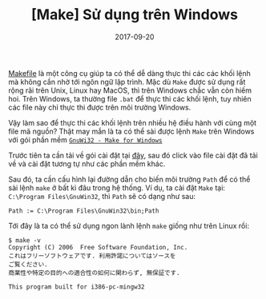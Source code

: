 ﻿---
title: "[Make] Sử dụng trên Windows"
slug: gnu-make-windows
date: 2017-09-20
categories:
- Lập Trình
- Makefile
tags:
- Makefile
keywords:
- Make
- Make on Windows
autoThumbnailImage: true
thumbnailImagePosition: left
thumbnailImage: https://res.cloudinary.com/dominhhai/image/upload/code/gnu.png
metaAlignment: center
---
<a href="https://www.gnu.org/software/make/" target="_blank" rel="noopener noreferrer">Makefile</a> là một công cụ giúp ta có thể dễ dàng
thực thi các các khối lệnh mà không cần nhờ tới ngôn ngữ lập trình.
Mặc dù `Make` được sử dụng rất rộng rãi trên Unix, Linux hay MacOS, thì trên Windows chắc vẫn còn hiếm hoi.
Trên Windows, ta thường file `.bat` để thực thi các khối lệnh,
tuy nhiên các file này chỉ thực thi được trên môi trường Windows.

Vậy làm sao để thực thi các khối lệnh trên nhiều hệ điều hành với cùng một file mã nguồn?
Thật may mắn là ta có thể sài được lệnh `Make` trên Windows với gói phần mềm
<a href="http://gnuwin32.sourceforge.net/packages/make.htm" target="_blank" rel="noopener noreferrer">`GnuWi32 - Make for Windows`</a>

Trước tiên ta cần tải về gói cài đặt tại [đây](http://gnuwin32.sourceforge.net/downlinks/make.php),
sau đó click vào file cài đặt đã tải về và cài đặt tương tự như các phần mềm khác.

Sau đó, ta cần cấu hình lại đường dẫn cho biến môi trường `Path`
để có thể sài lệnh `make` ở bất kì đâu trong hệ thống.
Ví dụ, ta cài đặt `Make` tại: `C:\Program Files\GnuWin32`, thì `Path` sẽ có dạng như sau:

```
Path := C:\Program Files\GnuWin32\bin;Path
```

Tới đây là ta có thể sử dụng ngon lành lệnh `make` giống như trên Linux rồi:
```
$ make -v
Copyright (C) 2006  Free Software Foundation, Inc.
これはフリーソフトウェアです. 利用許諾についてはソースを
ご覧ください.
商業性や特定の目的への適合性の如何に関わらず, 無保証です.

This program built for i386-pc-mingw32
```

